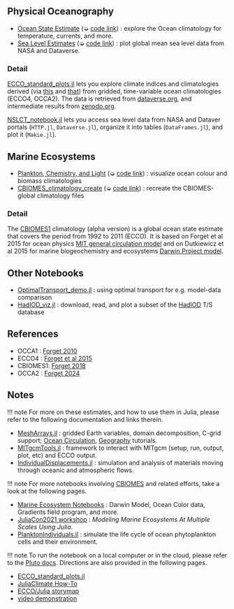 
## Physical Oceanography

- [Ocean State Estimate](ECCO_standard_plots.html) (➭ [code link](https://raw.githubusercontent.com/JuliaOcean/Climatology.jl/master/examples/ECCO/ECCO_standard_plots.jl)) : explore the Ocean climatology for temperature, currents, and more.
- [Sea Level Estimates](NSLCT_notebook.html) (➭ [code link](https://raw.githubusercontent.com/JuliaOcean/Climatology.jl/master/examples/NSLCT/NSLCT_notebook.jl)) : plot global mean sea level data from NASA and Dataverse.

### Detail

[ECCO\_standard\_plots.jl](ECCO_standard_plots.html) lets you explore climate indices and climatologies derived (via [this](https://github.com/JuliaOcean/Climatology.jl/blob/master/examples/ECCO/ECCO_standard_calcs.jl) and [that](https://github.com/JuliaOcean/Climatology.jl/blob/master/examples/ECCO/ECCO_standard_loop.jl)) from gridded, time-variable ocean climatologies (ECCO4, OCCA2). The data is retrieved from [dataverse.org](https://dataverse.harvard.edu/dataverse/ECCO), and intermediate results from [zenodo.org](https://zenodo.org).

[NSLCT\_notebook.jl](NSLCT_notebook.html) lets you access sea level data from NASA and Dataver portals (`HTTP.jl`, `Dataverse.jl`), organize it into tables (`DataFrames.jl`), and plot it (`Makie.jl`).

## Marine Ecosystems

- [Plankton, Chemistry, and Light](CBIOMES_climatology_plot.html) (➭ [code link](https://raw.githubusercontent.com/JuliaOcean/Climatology.jl/master/examples/CBIOMES/CBIOMES_climatology_plot.jl)) : visualize ocean colour and biomass climatologies
- [CBIOMES\_climatology\_create](https://JuliaOcean.github.io/Climatology.jl/v0.1.13/examples/CBIOMES_model_climatogy.html) (➭ [code link](https://raw.githubusercontent.com/JuliaOcean/Climatology.jl/master/examples/CBIOMES/CBIOMES_climatology_create.jl)) : recreate the CBIOMES-global climatology files

### Detail

The [CBIOMES1](https://github.com/CBIOMES/global-ocean-model) climatology (alpha version) is a global ocean state estimate that covers the period from 1992 to 2011 (ECCO). It is based on Forget et al 2015 for ocean physics [MIT general circulation model](https://mitgcm.readthedocs.io/en/latest/#) and on Dutkiewicz et al 2015 for marine biogeochemistry and ecosystems [Darwin Project model](https://darwin3.readthedocs.io/en/latest/phys_pkgs/darwin.html).

## Other Notebooks

- [OptimalTransport\_demo.jl](OptimalTransport_demo.html) : using optimal transport for e.g. model-data comparison
- [HadIOD\_viz.jl](HadIOD_viz.html) : download, read, and plot a subset of the [HadIOD](https://www.metoffice.gov.uk/hadobs/hadiod/) T/S database

## References

- OCCA1 : [Forget 2010](https://doi.org/10.1175/2009JPO4043.1)
- ECCO4 : [Forget et al 2015](https://gmd.copernicus.org/articles/8/3071/2015/)
- CBIOMES1: [Forget 2018](https://zenodo.org/record/2653669#.YbwAUi1h0ow)
- OCCA2 : [Forget 2024](https://doi.org/10.21203/rs.3.rs-3979671/v1)
	
## Notes


!!! note
    For more on these estimates, and how to use them in Julia, please refer to the following documentation and links therein.

- [MeshArrays.jl](https://juliaclimate.github.io/MeshArrays.jl/dev/) : gridded Earth variables, domain decomposition, C-grid support; [Ocean Circulation](https://juliaclimate.github.io/MeshArrays.jl/dev/tutorials/vectors.html), [Geography](https://juliaclimate.github.io/MeshArrays.jl/dev/tutorials/geography.html) tutorials.
- [MITgcmTools.jl](https://juliaclimate.github.io/MiTgcmTools.jl/dev/) : framework to interact with MITgcm (setup, run, output, plot, etc) and ECCO output.
- [IndividualDisplacements.jl](https://juliaclimate.github.io/IndividualDisplacements.jl/dev/) : simulation and analysis of materials moving through oceanic and atmospheric flows.

!!! note
    For more notebooks involving [CBIOMES](https://cbiomes.org) and related efforts, take a look at the following pages.

- [Marine Ecosystem Notebooks](https://github.com/JuliaOcean/MarineEcosystemNotebooks) : Darwin Model, Ocean Color data, Gradients field program, and more.
- [JuliaCon2021 workshop](https://github.com/JuliaOcean/MarineEcosystemsJuliaCon2021.jl) : _Modeling Marine Ecosystems At Multiple Scales Using Julia_.
- [PlanktonIndividuals.jl](https://juliaocean.github.io/PlanktonIndividuals.jl/dev/) : simulate the life cycle of ocean phytoplankton cells and their environment.

!!! note
    To run the notebook on a local computer or in the cloud, please refer to the [Pluto docs](https://github.com/fonsp/Pluto.jl/wiki). Directions are also provided in the following pages.

- [ECCO\_standard\_plots.jl](https://JuliaOcean.github.io/Climatology.jl/dev/examples/ECCO_standard_plots.html)
- [JuliaClimate How-To](https://juliaclimate.github.io/Notebooks/#directions) 
- [ECCO/Julia storymap](https://ecco-group.org/storymaps.htm?id=69)
- [video demonstration](https://www.youtube.com/watch?v=mZevMagHatc&list=PLXO7Tdh24uhPFZ5bph6Y_Q3-CRSfk5cDU)

